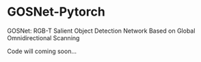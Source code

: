# GOSNet-Pytorch
GOSNet: RGB-T Salient Object Detection Network Based on Global Omnidirectional Scanning

Code will coming soon...
